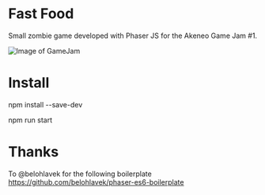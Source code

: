 # Fast Food

Small zombie game developed with Phaser JS for the Akeneo Game Jam #1.

![Image of GameJam](https://github.com/nidup/fast-food/doc/game-jam-1.png)

# Install

npm install --save-dev

npm run start

#  Thanks

To @belohlavek for the following boilerplate https://github.com/belohlavek/phaser-es6-boilerplate